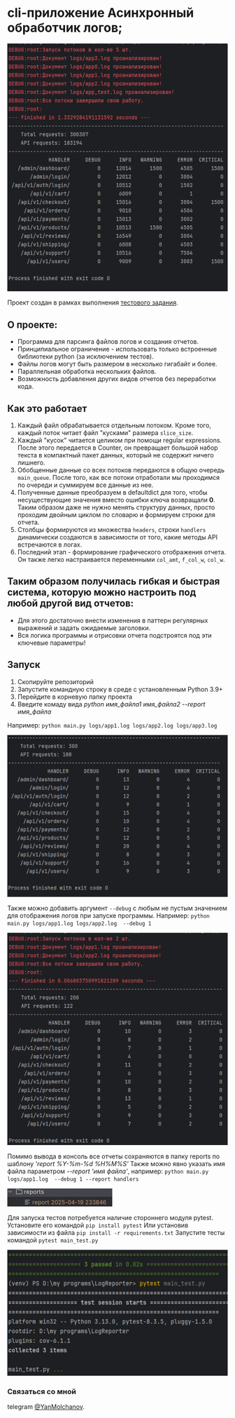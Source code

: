 # cli-приложение Асинхронный обработчик логов;

![img.png](images/img.png)

Проект создан в рамках выполнения
[тестового задания](https://docs.google.com/document/d/1JbnXWtv85z96jxBKLpIxmxfdZt6G6xOyti9AWlNPt1A/edit?tab=t.0#heading=h.ge2y49g7qwcb).

## О проекте: 
- Программа для парсинга файлов логов и создания отчетов.
- Принципиальное ограничение - использовать только встроенные библиотеки python (за исключением тестов).
- Файлы логов могут быть размером в несколько гигабайт и более.
- Параллельная обработка нескольких файлов.
- Возможность добавления других видов отчетов без переработки кода.

## Как это работает
1. Каждый файл обрабатывается отдельным потоком. Кроме того, каждый поток читает файл "кусками" размера `slice_size`.
2. Каждый "кусок" читается целиком при помощи regular expressions. После этого передается в Counter, он превращает большой набор текста в компактный пакет данных, который не содержит ничего лишнего.
3. Обобщенные данные со всех потоков передаются в общую очередь `main_queue`. После того, как все потоки отработали мы проходимся по очереди и суммируем все данные из нее.
4. Полученные данные преобразуем в defaultdict для того, чтобы несуществующие значения вместо ошибки ключа возвращали **0**. Таким образом даже не нужно менять структуру данных, просто проходим двойным циклом по словарю и формируем строки для отчета.
5. Столбцы формируются из множества `headers`, строки `handlers` динамически создаются в зависимости от того, какие методы API встречаются в логах.
6. Последний этап - формирование графического отображения отчета. Он также легко настраивается переменными `col_amt`, `f_col_w`, `col_w`.

## Таким образом получилась гибкая и быстрая система, которую можно настроить под любой другой вид отчетов:
- Для этого достаточно внести изменения в паттерн регулярных выражений и задать ожидаемые заголовки.
- Вся логика программы и отрисовки отчета подстроятся под эти ключевые параметры!

## Запуск
1. Скопируйте репозиторий
2. Запустите командную строку в среде с установленным Python 3.9+
3. Перейдите в корневую папку проекта
4. Введите комаду вида _python имя_файла1 имя_файла2 --report имя_файла_

Например:  `python main.py logs/app1.log logs/app2.log logs/app3.log`

![img_2.png](images/img_2.png)

Также можно добавить аргумент `--debug` с любым не пустым значением для отображения логов при запуске программы. Например:
`python main.py logs/app1.log logs/app2.log  --debug 1`

![img_3.png](images/img_3.png)

Помимо вывода в консоль все отчеты сохраняются в папку reports по шаблону _'report %Y-%m-%d %H%M%S'_
Также можно явно указать имя файла параметром _--report 'имя файла'_, например:
`python main.py logs/app1.log  --debug 1 --report handlers`

![img_4.png](images/img_4.png)


Для запуска тестов потребуется наличие стороннего модуля pytest.
Установите его командой `pip install pytest`
Или установив зависимости из файла `pip install -r requirements.txt`
Запустите тесты командой `pytest main_test.py`

![img_1.png](images/img_1.png)


### Связаться со мной
telegram [@YanMolchanov](https://t.me/YanMolchanov).

